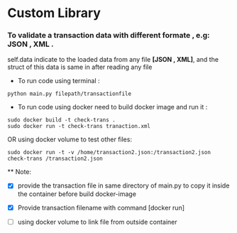 # Custom Library 
### To validate a transaction data with different formate , e.g: JSON , XML .
self.data indicate to the loaded data from any file **[JSON , XML]**, and the struct of this data is same in after reading any file 

* To run code using terminal : 
```
python main.py filepath/transactionfile

```
* To run code using docker need to build docker image and run it :
```
sudo docker build -t check-trans .
sudo docker run -t check-trans tranaction.xml 
```
OR using docker volume to test other files:
```
sudo docker run -t -v /home/transaction2.json:/transaction2.json check-trans /transaction2.json

```

** Note:
- [x] provide the transaction file in same directory of main.py to copy it inside the container before build docker-image
- [x] Provide transaction filename with command [docker run] 
- [ ] using docker volume to link file from outside container





